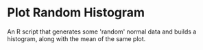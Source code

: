 # Plot Random Histogram

An R script that generates some 'random' normal data and builds
a histogram, along with the mean of the same plot.